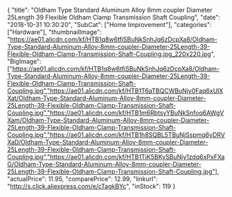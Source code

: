 {
	"title": "Oldham Type Standard Aluminum Alloy 8mm coupler Diameter 25Length 39 Flexible Oldham Clamp Transmission Shaft Coupling",
	"date": "2018-10-31 10:30:20",
	"SubCat": ["Home Improvement"],
	"categories": ["Hardware"],
	"thumbnailImage": "https://ae01.alicdn.com/kf/HTB1q8w6tfiSBuNkSnhJq6zDcpXa8/Oldham-Type-Standard-Aluminum-Alloy-8mm-coupler-Diameter-25Length-39-Flexible-Oldham-Clamp-Transmission-Shaft-Coupling.jpg_220x220.jpg",
	"BigImage": ["https://ae01.alicdn.com/kf/HTB1q8w6tfiSBuNkSnhJq6zDcpXa8/Oldham-Type-Standard-Aluminum-Alloy-8mm-coupler-Diameter-25Length-39-Flexible-Oldham-Clamp-Transmission-Shaft-Coupling.jpg","https://ae01.alicdn.com/kf/HTB1T6aTBQCWBuNjy0Faq6xUlXXat/Oldham-Type-Standard-Aluminum-Alloy-8mm-coupler-Diameter-25Length-39-Flexible-Oldham-Clamp-Transmission-Shaft-Coupling.jpg","https://ae01.alicdn.com/kf/HTB1m6RbtsyYBuNkSnfoq6AWgVXam/Oldham-Type-Standard-Aluminum-Alloy-8mm-coupler-Diameter-25Length-39-Flexible-Oldham-Clamp-Transmission-Shaft-Coupling.jpg","https://ae01.alicdn.com/kf/HTB1h8SQBL5TBuNjSspmq6yDRVXaD/Oldham-Type-Standard-Aluminum-Alloy-8mm-coupler-Diameter-25Length-39-Flexible-Oldham-Clamp-Transmission-Shaft-Coupling.jpg","https://ae01.alicdn.com/kf/HTB1TiK5BKySBuNjy1zdq6xPxFXaG/Oldham-Type-Standard-Aluminum-Alloy-8mm-coupler-Diameter-25Length-39-Flexible-Oldham-Clamp-Transmission-Shaft-Coupling.jpg"],
	"actualPrice": 11.95,
	"comparePrice": 12.99,
	"linkurl": "http://s.click.aliexpress.com/e/cTagkBYc",
	"inStock": 119
}
